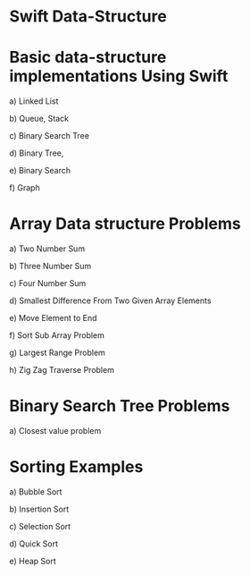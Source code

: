 # Swift Data-Structure

# Basic data-structure implementations Using Swift

a) Linked List

b) Queue, Stack 

c) Binary Search Tree

d) Binary Tree,

e) Binary Search

f) Graph 


# Array Data structure Problems

a) Two Number Sum

b) Three Number Sum

c) Four Number Sum

d) Smallest Difference From Two Given Array Elements

e) Move Element to End 

f) Sort Sub Array Problem

g) Largest Range Problem

h) Zig Zag Traverse Problem


# Binary Search Tree Problems

a) Closest value problem 


# Sorting Examples

a) Bubble Sort

b) Insertion Sort

c) Selection Sort

d) Quick Sort

e) Heap Sort 



